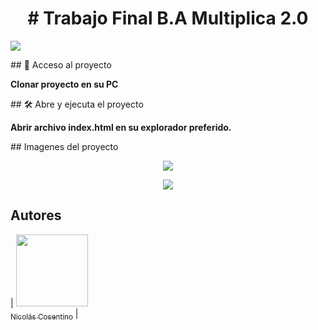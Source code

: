 <h1 align="center"># Trabajo Final B.A Multiplica 2.0</h1>

<p align="left">
   <img src="https://img.shields.io/badge/STATUS-EN-PROCESO-green">
</p>

\## 📁 Acceso al proyecto

**Clonar proyecto en su PC**

\## 🛠️ Abre y ejecuta el proyecto

**Abrir archivo index.html en su explorador preferido.**

\## Imagenes del proyecto

<p align="center">
   <img src="https://i.ibb.co/TYX333t/Whats-App-Image-2023-04-17-at-00-48-07.jpg">
</p>

<p align="center">
   <img src="https://i.ibb.co/tqdHbNr/Whats-App-Image-2023-04-17-at-00-48-06.jpg">
</p>

## Autores

| [<img src="https://img.freepik.com/vector-premium/rostro-completo-adolescente-aislado-sobre-fondo-blanco-ilustracion-vectorial-avatar-redes-sociales_125869-1785.jpg?w=2000" width=115><br><sub>Nicolás Cosentino</sub>](https://github.com/nicolasc1991) |
